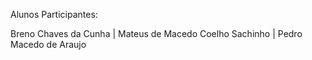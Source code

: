 Alunos Participantes: 

Breno Chaves da Cunha |
Mateus de Macedo Coelho Sachinho |
Pedro Macedo de Araujo

